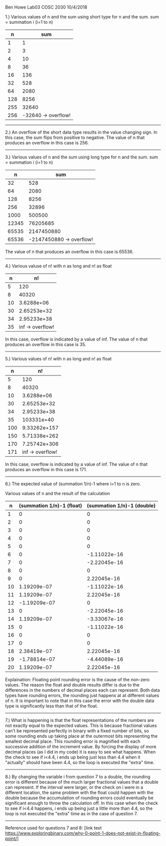 Ben Howe
Lab03
COSC 2030
10/4/2018

1.) Various values of n and the sum using short type for n and the sum.
sum = summation i (i=1 to n)

|n|sum|
|----|----|
|1|1|
|2|3|
|4|10|
|8|36|
|16|136|
|32|528|
|64|2080|
|128|8256|
|255|32640|
|256|-32640 -> overflow!|

----

2.) An overflow of the short data type results in the value changing sign. In this case, the sum flips from positive to negative.
The value of n that produces an overflow in this case is 256.

----

3.) Various values of n and the sum using long type for n and the sum.
sum = summation i (i=1 to n)

|n|sum|
|----|----|
|32|528|
|64|2080|
|128|8256|
|256|32896|
|1000|500500|
|12345|76205685|
|65535|2147450880|
|65536|-2147450880 -> overflow!|

The value of n that produces an overflow in this case is 65536.

----

4.) Various valuse of n! with n as long and n! as float

|n|n!|
|----|----|
|5|120|
|8|40320|
|10|3.6288e+06|
|30|2.65253e+32|
|34|2.95233e+38|
|35|inf -> overflow!|

In this case, overflow is indicated by a value of inf.
The value of n that produces an overflow in this case is 35.

----

5.) Various values of n! with n as long and n! as float

|n|n!|
|----|----|
|5|120|
|8|40320|
|10|3.6288e+06|
|30|2.65253e+32|
|34|2.95233e+38|
|35|103331e+40|
|100|9.33262e+157|
|150|5.71338e+262|
|170|7.25742e+306|
|171|inf -> overflow!|

In this case, overflow is indicated by a value of inf.
The value of n that produces an overflow in this case is 171.

----

6.) The expected value of (summation 1/n)-1 where i=1 to n is zero.

Various values of n and the result of the calculation

|n|(summation 1/n)-1 (float)|(summation 1/n)-1 (double)|
|---|---|---|
|1|0|0|
|2|0|0|
|3|0|0|
|4|0|0|
|5|0|0|
|6|0|-1.11022e-16|
|7|0|-2.22045e-16|
|8|0|0|
|9|0|2.22045e-16|
|10|1.19209e-07|-1.11022e-16|
|11|1.19209e-07|2.22045e-16|
|12|-1.19209e-07|0|
|13|0|-2.22045e-16|
|14|1.19209e-07|-3.33067e-16|
|15|0|-1.11022e-16|
|16|0|0|
|17|0|0|
|18|2.38419e-07|2.22045e-16|
|19|-1.78814e-07|-4.44089e-16|
|20|1.19209e-07|2.22045e-16|

Explaination: Floating point rounding error is the cause of the non-zero values. The reason the float and double results differ is due to the differences in the numbers of decimal places each can represent. Both data types have rounding errors, the rounding just happens at at different values of n. It is important to note that in this case the error with the double data type is significantly less than that of the float.

----

7.) What is happening is that the float representations of the numbers are not exactly equal to the expected values. This is because fractional values can't be represented perfectly in binary with a fixed number of bits, so some rounding ends up taking place at the outermost bits representing the smallest decimal place. This rounding error is magnified with each successive addition of the increment value. By forcing the display of more decimal places (as I did in my code) it is easy to see what happens. When the check to see if i<4.4, i ends up being just less than 4.4 when it "actually" should have been 4.4, so the loop is executed the "extra" time.

----

8.) By changing the variable i from question 7 to a double, the rounding error is different because of the much larger fractional values that a double can represent. If the interval were larger, or the check on i were in a different location, the same problem with the float could happen with the double because the accumulation of rounding errors could eventually be significant enough to throw the calculation off. In this case when the check to see if i<4.4 happens, i ends up being just a little more than 4.4, so the loop is not executed the "extra" time as in the case of question 7.

----

Reference used for questions 7 and 8: [link text https://www.exploringbinary.com/why-0-point-1-does-not-exist-in-floating-point/]
